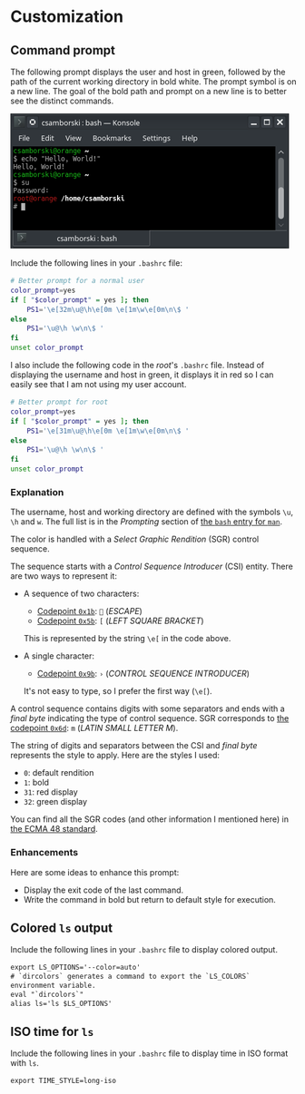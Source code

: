 # Customization

## Command prompt

The following prompt displays the user and host in green, followed by the path of the current
working directory in bold white. The prompt symbol is on a new line.
The goal of the bold path and prompt on a new line is to better see the distinct commands.

![Prompt style](./prompt.png)

Include the following lines in your `.bashrc` file:

```bash
# Better prompt for a normal user
color_prompt=yes
if [ "$color_prompt" = yes ]; then
    PS1='\e[32m\u@\h\e[0m \e[1m\w\e[0m\n\$ '
else
    PS1='\u@\h \w\n\$ '
fi
unset color_prompt
```

I also include the following code in the _root_'s `.bashrc` file. Instead of displaying the
username and host in green, it displays it in red so I can easily see that I am not using my
user account.

```bash
# Better prompt for root
color_prompt=yes
if [ "$color_prompt" = yes ]; then
    PS1='\e[31m\u@\h\e[0m \e[1m\w\e[0m\n\$ '
else
    PS1='\u@\h \w\n\$ '
fi
unset color_prompt
```

### Explanation

The username, host and working directory are defined with the symbols `\u`, `\h` and `w`.
The full list is in the _Prompting_ section of [the `bash` entry for `man`][man-bash].

The color is handled with a _Select Graphic Rendition_ (SGR) control sequence.

The sequence starts with a _Control Sequence Introducer_ (CSI) entity. There are two ways to
represent it:

- A sequence of two characters:
  - [Codepoint `0x1b`][unicode-1b]: `` (_ESCAPE_)
  - [Codepoint `0x5b`][unicode-5b]: `[` (_LEFT SQUARE BRACKET_)
  
  This is represented by the string `\e[` in the code above.

- A single character:
  - [Codepoint `0x9b`][unicode-9b]: `›` (_CONTROL SEQUENCE INTRODUCER_)
  
  It's not easy to type, so I prefer the first way (`\e[`).

A control sequence contains digits with some separators and ends with a _final byte_ indicating the
type of control sequence. SGR corresponds to [the codepoint `0x6d`][unicode-6d]: `m` (_LATIN SMALL
LETTER M_).

The string of digits and separators between the CSI and _final byte_ represents the style to apply.
Here are the styles I used:

- `0`: default rendition
- `1`: bold
- `31`: red display
- `32`: green display

You can find all the SGR codes (and other information I mentioned here) in
[the ECMA 48 standard][ecma-48-select-graphic-rendition].

### Enhancements

Here are some ideas to enhance this prompt:
- Display the exit code of the last command.
- Write the command in bold but return to default style for execution.

## Colored `ls` output

Include the following lines in your `.bashrc` file to display colored output.

```shell
export LS_OPTIONS='--color=auto'
# `dircolors` generates a command to export the `LS_COLORS` environment variable.
eval "`dircolors`"
alias ls='ls $LS_OPTIONS'
```

## ISO time for `ls`

Include the following lines in your `.bashrc` file to display time in ISO format with `ls`.

```shell
export TIME_STYLE=long-iso
```


[unicode-1b]: http://www.fileformat.info/info/unicode/char/1b/index.htm
[unicode-5b]: http://www.fileformat.info/info/unicode/char/5b/index.htm
[unicode-6d]: http://www.fileformat.info/info/unicode/char/6d/index.htm
[unicode-9b]: http://www.fileformat.info/info/unicode/char/9b/index.htm
[man-bash]: https://linux.die.net/man/1/bash
[ecma-48-select-graphic-rendition]: http://www.ecma-international.org/publications/files/ECMA-ST/Ecma-048.pdf#page=75

